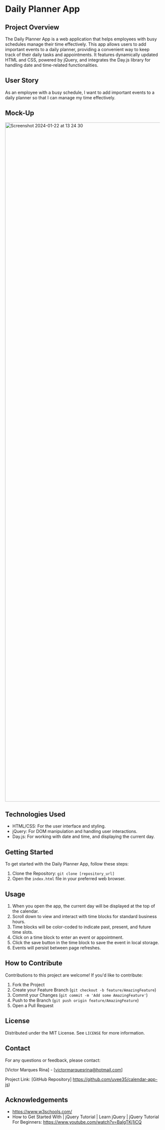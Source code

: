 # Daily Planner App

## Project Overview

The Daily Planner App is a web application that helps employees with busy schedules manage their time effectively. This app allows users to add important events to a daily planner, providing a convenient way to keep track of their daily tasks and appointments. It features dynamically updated HTML and CSS, powered by jQuery, and integrates the Day.js library for handling date and time-related functionalities.

## User Story

As an employee with a busy schedule, I want to add important events to a daily planner so that I can manage my time effectively.

## Mock-Up

<img width="2210" alt="Screenshot 2024-01-22 at 13 24 30" src="https://github.com/uvee35/calendar-app-js/assets/151088688/4ec38142-6080-4e06-86d4-3997f6fbab15">


## Technologies Used

- HTML/CSS: For the user interface and styling.
- jQuery: For DOM manipulation and handling user interactions.
- Day.js: For working with date and time, and displaying the current day.

## Getting Started

To get started with the Daily Planner App, follow these steps:

1. Clone the Repository: `git clone [repository_url]`
2. Open the `index.html` file in your preferred web browser.

## Usage

1. When you open the app, the current day will be displayed at the top of the calendar.
2. Scroll down to view and interact with time blocks for standard business hours.
3. Time blocks will be color-coded to indicate past, present, and future time slots.
4. Click on a time block to enter an event or appointment.
5. Click the save button in the time block to save the event in local storage.
6. Events will persist between page refreshes.

## How to Contribute

Contributions to this project are welcome! If you'd like to contribute:

1. Fork the Project
2. Create your Feature Branch (`git checkout -b feature/AmazingFeature`)
3. Commit your Changes (`git commit -m 'Add some AmazingFeature'`)
4. Push to the Branch (`git push origin feature/AmazingFeature`)
5. Open a Pull Request

## License

Distributed under the MIT License. See `LICENSE` for more information.

## Contact

For any questions or feedback, please contact:

[Victor Marques Rina] - [victormarquesrina@hotmail.com]

Project Link: [GitHub Repository] https://github.com/uvee35/calendar-app-js)

## Acknowledgements

- https://www.w3schools.com/
- How to Get Started With | jQuery Tutorial | Learn jQuery | jQuery Tutorial For Beginners: https://www.youtube.com/watch?v=BaIgTKj1iCQ
